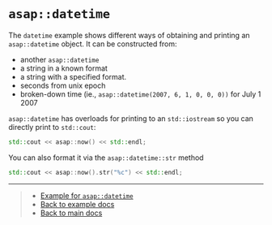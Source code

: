 # `asap::datetime`

The `datetime` example shows different ways of obtaining and printing an `asap::datetime` object. It can be constructed from:

- another `asap::datetime`
- a string in a known format
- a string with a specified format.
- seconds from unix epoch
- broken-down time (ie., `asap::datetime(2007, 6, 1, 0, 0, 0))` for July 1 2007

`asap::datetime` has overloads for printing to an `std::iostream` so you can directly print to `std::cout`:

```cpp
std::cout << asap::now() << std::endl;
```

You can also format it via the `asap::datetime::str` method

```cpp
std::cout << asap::now().str("%c") << std::endl;
``` 

---

> - [Example for `asap::datetime`](datetime.cc)
> - [Back to example docs](../)
> - [Back to main docs](../../)
